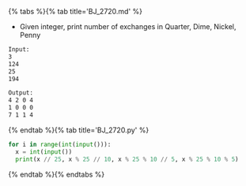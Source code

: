 {% tabs %}{% tab title='BJ_2720.md' %}

* Given integer, print number of exchanges in Quarter, Dime, Nickel, Penny

```txt
Input:
3
124
25
194

Output:
4 2 0 4
1 0 0 0
7 1 1 4
```

{% endtab %}{% tab title='BJ_2720.py' %}

```py
for i in range(int(input())):
  x = int(input())
  print(x // 25, x % 25 // 10, x % 25 % 10 // 5, x % 25 % 10 % 5)
```

{% endtab %}{% endtabs %}
